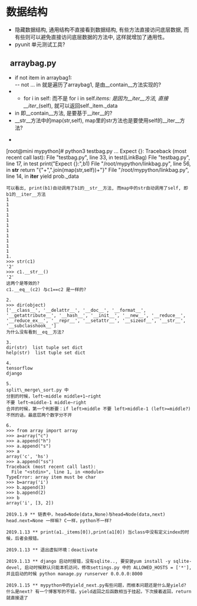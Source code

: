 # 数据结构
- 隐藏数据结构, 通用结构不直接看到数据结构, 有些方法直接访问底层数据, 而有些则可以避免直接访问底层数据的方法中, 这样就增加了通用性。  
- pyunit 单元测试工具?

## &ensp;arraybag.py
 - if not item in arraybag1:    
-- not ... in 就是遍历了arraybag1, 是由__contain__方法实现的?
- - for i in self: 而不是 for i in self._items: 是因为__iter__方法, 直接__iter__(self), 就可以返回self._item._data
- in 即__contain__方法, 是要基于__iter__的?  
- __str__方法中的map(str,self), map里的str方法也是要使用self的__iter__方法?
- ```
[root@mini mypython]# python3 testbag.py 
...
Expect {}: Traceback (most recent call last):
  File "testbag.py", line 33, in <module>
    test(LinkBag)
  File "testbag.py", line 17, in test
    print("Expect {}:",b1)
  File "/root/mypython/linkbag.py", line 56, in __str__
    return "{"+",".join(map(str,self))+"}"
  File "/root/mypython/linkbag.py", line 14, in __iter__
    yield prob._data
```
可以看出, print(b1)自动调用了b1的__str__方法, 而map中的str自动调用了self, 即b1的__iter__方法
1  
1  
1  
1  
1  
1  
1  
1  
1  
1  
1  
1.
>>> str(c1)
'2'
>>> c1.__str__()
'2'
这两个是等效的?
c1.__eq__(c2) 与c1==c2 是一样的?

2.
>>> dir(object)
['__class__', '__delattr__', '__doc__', '__format__', '__getattribute__', '__hash__', '__init__', '__new__', '__reduce__', '__reduce_ex__', '__repr__', '__setattr__', '__sizeof__', '__str__', '__subclasshook__']
为什么没有看到__eq__方法?

3.
dir(str)  list tuple set dict
help(str)  list tuple set dict

4.
tensorflow
django

5.
split\_merge\_sort.py 中
分割的时候，left~middle middle+1~right
不要 left~middle-1 middle~right
合并的时候，第一个判断要：if left>middle 不要 left>middle-1 (left>=middle?)
不然的话，最底层两个数字分不开

6.
>>> from array import array
>>> a=array("c")
>>> a.append("h")
>>> a.append("s")
>>> a
array('c', 'hs')
>>> a.append("ss")
Traceback (most recent call last):
  File "<stdin>", line 1, in <module>
TypeError: array item must be char
>>> b=array('i')
>>> b.append(3)
>>> b.append(2)
>>> b
array('i', [3, 2])

2019.1.9 ** 链表中，head=Node(data,None)与head=Node(data,next) head.next=None 一样嘛? C一样，python不一样?

2019.1.13 ** print(a1._items[0]),print(a1[0]) 当class中没有定义index的时候，后者会报错。

2019.1.13 ** 退出虚拟环境：deactivate

2019.1.13 ** django 启动时报错，没有sqlite.., 要安装yum install -y sqlite-devel, 启动时候默认只能本机访问，修改settings.py 中的 ALLOWED_HOSTS = ['*'], 并且启动的时候 python manage.py runserver 0.0.0.0:8000

2019.1.15 ** mypython中的yield_next.py有些问题，而根本问题还是什么是yield? 什么是next? 有一个博客写的不错，yield返回之后函数相当于挂起，下次接着返回，return就直接退了


